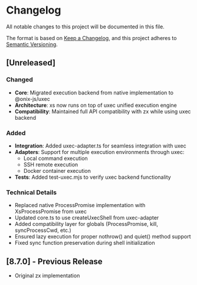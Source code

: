 # Changelog

All notable changes to this project will be documented in this file.

The format is based on [Keep a Changelog](https://keepachangelog.com/en/1.0.0/),
and this project adheres to [Semantic Versioning](https://semver.org/spec/v2.0.0.html).

## [Unreleased]

### Changed
- **Core**: Migrated execution backend from native implementation to @onix-js/uxec
- **Architecture**: xs now runs on top of uxec unified execution engine
- **Compatibility**: Maintained full API compatibility with zx while using uxec backend

### Added
- **Integration**: Added uxec-adapter.ts for seamless integration with uxec
- **Adapters**: Support for multiple execution environments through uxec:
  - Local command execution
  - SSH remote execution
  - Docker container execution
- **Tests**: Added test-uxec.mjs to verify uxec backend functionality

### Technical Details
- Replaced native ProcessPromise implementation with XsProcessPromise from uxec
- Updated core.ts to use createUxecShell from uxec-adapter
- Added compatibility layer for globals (ProcessPromise, kill, syncProcessCwd, etc.)
- Ensured lazy execution for proper nothrow() and quiet() method support
- Fixed sync function preservation during shell initialization

## [8.7.0] - Previous Release
- Original zx implementation